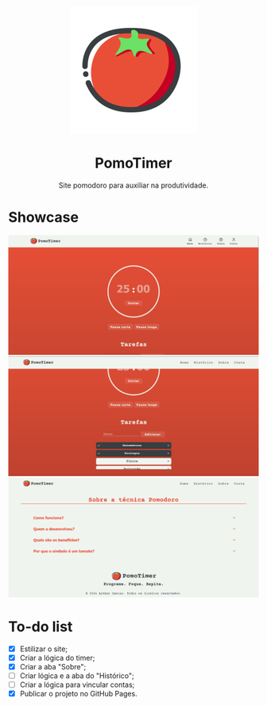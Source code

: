 <div align="center">
 <img src="assets/svg/site-logo.svg" width="256px">
 <h1>PomoTimer</h1>
</div>
<p align="center">Site pomodoro para auxiliar na produtividade.</p>

<h1>Showcase</h1>
<div>
 <img src="assets/screenshot/Screenshot_1.png">
 <img src="assets/screenshot/Screenshot_2.png">
 <img src="assets/screenshot/Screenshot_3.png">
</div>

<h1>To-do list</h1>

- [x] Estilizar o site;
- [x] Criar a lógica do timer;
- [x] Criar a aba "Sobre";
- [ ] Criar lógica e a aba do "Histórico";
- [ ] Criar a lógica para vincular contas;
- [x] Publicar o projeto no GitHub Pages.
